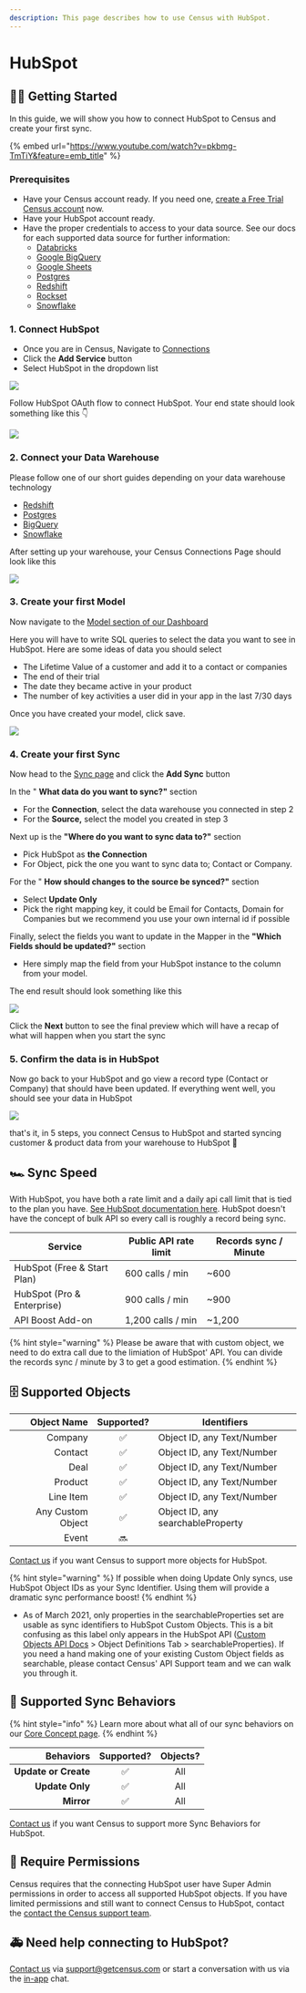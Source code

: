 ```yaml
---
description: This page describes how to use Census with HubSpot.
---
```


# HubSpot

## 🏃‍♀️ Getting Started

In this guide, we will show you how to connect HubSpot to Census and create your first sync.

{% embed url="https://www.youtube.com/watch?v=pkbmg-TmTiY&feature=emb_title" %}

### Prerequisites

* Have your Census account ready. If you need one, [create a Free Trial Census account](https://app.getcensus.com) now.
* Have your HubSpot account ready.
* Have the proper credentials to access to your data source. See our docs for each supported data source for further information:
  * [Databricks](https://docs.getcensus.com/sources/databricks)
  * [Google BigQuery](https://docs.getcensus.com/sources/google-bigquery)
  * [Google Sheets](https://docs.getcensus.com/sources/google-sheets)
  * [Postgres](https://docs.getcensus.com/sources/postgres)
  * [Redshift](https://docs.getcensus.com/sources/redshift)
  * [Rockset](https://docs.getcensus.com/sources/rockset)
  * [Snowflake](https://docs.getcensus.com/sources/snowflake)

### 1. Connect HubSpot

* Once you are in Census, Navigate to [Connections](https://app.getcensus.com/connections)
* Click the **Add Service** button
* Select HubSpot in the dropdown list

![](https://s3.amazonaws.com/helpscout.net/docs/assets/5bb7d5d0042863158cc71f7e/images/5f655f71cff47e00168f867d/file-hdCReSrdwJ.png)

Follow HubSpot OAuth flow to connect HubSpot. Your end state should look something like this 👇

![](https://s3.amazonaws.com/helpscout.net/docs/assets/5bb7d5d0042863158cc71f7e/images/5f655fde4cedfd00176363ed/file-X9MlVAnqC2.png)

### 2. Connect your Data Warehouse

Please follow one of our short guides depending on your data warehouse technology

* [Redshift](https://help.getcensus.com/article/10-configuring-redshift-postgresql-access)
* [Postgres](https://help.getcensus.com/article/10-configuring-redshift-postgresql-access)
* [BigQuery](https://help.getcensus.com/article/21-configuring-bigquery-access)
* [Snowflake](https://help.getcensus.com/article/8-configuring-snowflake-access)

After setting up your warehouse, your Census Connections Page should look like this

![](https://s3.amazonaws.com/helpscout.net/docs/assets/5bb7d5d0042863158cc71f7e/images/5f6560b54cedfd00173b9a47/file-rYyleZp4Li.png)

### 3. Create your first Model

Now navigate to the [Model section of our Dashboard](https://app.getcensus.com/models)

Here you will have to write SQL queries to select the data you want to see in HubSpot. Here are some ideas of data you should select

* The Lifetime Value of a customer and add it to a contact or companies
* The end of their trial
* The date they became active in your product
* The number of key activities a user did in your app in the last 7/30 days

Once you have created your model, click save.&#x20;

![](https://s3.amazonaws.com/helpscout.net/docs/assets/5bb7d5d0042863158cc71f7e/images/5f6563834cedfd00173b9a49/file-zg53SxxpoO.png)

### 4. Create your first Sync

Now head to the [Sync page](https://app.getcensus.com/syncs) and click the **Add Sync** button

In the " **What data do you want to sync?"** section

* For the **Connection**, select the data warehouse you connected in step 2
* For the **Source,**  select the model you created in step 3

Next up is the **"Where do you want to sync data to?"** section

* Pick HubSpot as **the Connection**
* For Object, pick the one you want to sync data to; Contact or Company.

For the " **How should changes to the source be synced?"** section&#x20;

* Select **Update Only**
* Pick the right mapping key, it could be Email for Contacts, Domain for Companies but we recommend you use your own internal id if possible

Finally, select the fields you want to update in the Mapper in the **"Which Fields should be updated?"** section

* Here simply map the field from your HubSpot instance to the column from your model.

The end result should look something like this

![](https://s3.amazonaws.com/helpscout.net/docs/assets/5bb7d5d0042863158cc71f7e/images/5f656a5c4cedfd00173b9a55/file-iowohMcQax.png)

Click the **Next** button to see the final preview which will have a recap of what will happen when you start the sync

### 5. Confirm the data is in HubSpot

Now go back to your HubSpot and go view a record type (Contact or Company) that should have been updated. If everything went well, you should see your data in HubSpot

![](https://s3.amazonaws.com/helpscout.net/docs/assets/5bb7d5d0042863158cc71f7e/images/5f656c764cedfd00176363f8/file-aQC3QWxxq7.png)

that's it, in 5 steps, you connect Census to HubSpot and started syncing customer & product data from your warehouse to HubSpot 🎉

## 🏎 Sync Speed

With HubSpot, you have both a rate limit and a daily api call limit that is tied to the plan you have. [See HubSpot documentation here](https://legacydocs.hubspot.com/apps/api\_guidelines). HubSpot doesn't have the concept of bulk API so every call is roughly a record being sync.

| **Service**                 | Public API rate limit | **Records sync / Minute** |
| --------------------------- | --------------------- | ------------------------- |
| HubSpot (Free & Start Plan) | 600 calls / min       | \~600                     |
| HubSpot (Pro & Enterprise)  | 900 calls / min       | \~900                     |
| API Boost Add-on            | 1,200 calls / min     | \~1,200                   |

{% hint style="warning" %}
Please be aware that with custom object, we need to do extra call due to the limiation of HubSpot' API. You can divide the records sync / minute by 3 to get a good estimation.
{% endhint %}

## 🗄 Supported Objects

|   **Object Name** | **Supported?** | Identifiers                       |
| ----------------: | :------------: | --------------------------------- |
|           Company |        ✅       | Object ID, any Text/Number        |
|           Contact |        ✅       | Object ID, any Text/Number        |
|              Deal |        ✅       | Object ID, any Text/Number        |
|           Product |        ✅       | Object ID, any Text/Number        |
|         Line Item |        ✅       | Object ID, any Text/Number        |
| Any Custom Object |        ✅       | Object ID, any searchableProperty |
|             Event |       🔜       |                                   |

[Contact us](mailto:support@getcensus.com) if you want Census to support more objects for HubSpot.

{% hint style="warning" %}
If possible when doing Update Only syncs, use HubSpot Object IDs as your Sync Identifier. Using them will provide a dramatic sync performance boost!
{% endhint %}

* As of March 2021, only properties in the searchableProperties set are usable as sync identifiers to HubSpot Custom Objects. This is a bit confusing as this label only appears in the HubSpot API ([Custom Objects API Docs](https://t.sidekickopen08.com/s3t/c/5/f18dQhb0S7kF8cFC2RW1K7Z1759hl3kW7\_k2841CXdp3VP16Md1G7ysXW2dykfC1TtC07101?te=W3R5hFj4cm2zwW3H4THp3ZZnXLW49Rd2x4hCWyFW43X00w43T4NTW43P1-Z3zfPd7W3FcKxL3FcKxJW3Fd-wl43T4CBw3C9Ryyb7l2\&si=8000000004039937\&pi=71ef6659-f8eb-4943-8de6-e67c9ea6453c) > Object Definitions Tab > searchableProperties). If you need a hand making one of your existing Custom Object fields as searchable, please contact Census' API Support team and we can walk you through it.&#x20;

## 🔄 Supported Sync Behaviors

{% hint style="info" %}
Learn more about what all of our sync behaviors on our [Core Concept page](../basics/core-concept.md#the-different-sync-behaviors).
{% endhint %}

|        **Behaviors** | **Supported?** | **Objects?** |
| -------------------: | :------------: | :----------: |
| **Update or Create** |        ✅       |      All     |
|      **Update Only** |        ✅       |      All     |
|           **Mirror** |        ✅       |      All     |

[Contact us](mailto:support@getcensus.com) if you want Census to support more Sync Behaviors for HubSpot.

## 🔑 Require Permissions

Census requires that the connecting HubSpot user have Super Admin permissions in order to access all supported HubSpot objects. If you have limited permissions and still want to connect Census to HubSpot, contact the [contact the Census support team](mailto:support@getcensus.com).

## 🚑 Need help connecting to HubSpot?

[Contact us](mailto:support@getcensus.com) via support@getcensus.com or start a conversation with us via the [in-app](https://app.getcensus.com) chat.
